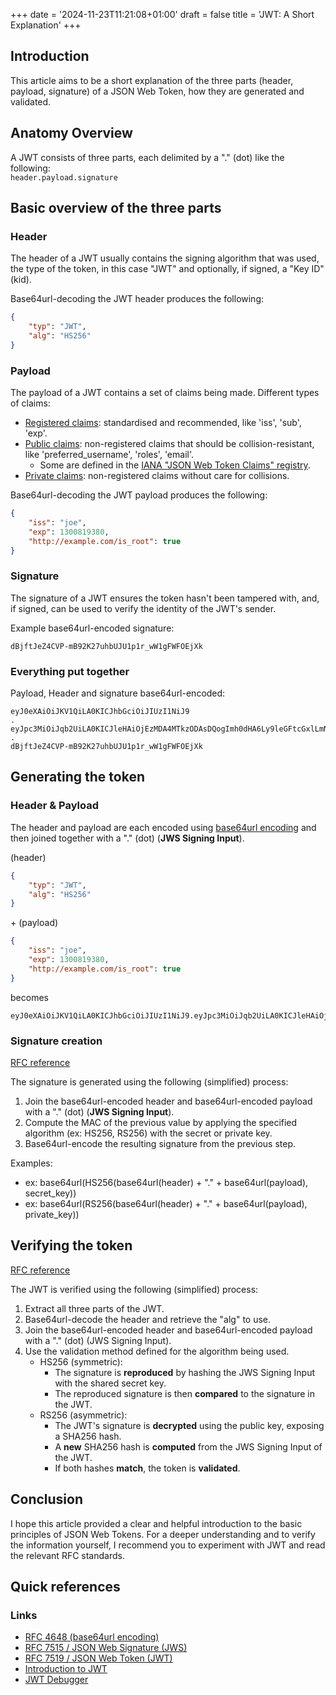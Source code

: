 +++
date = '2024-11-23T11:21:08+01:00'
draft = false
title = 'JWT: A Short Explanation'
+++

## Introduction
This article aims to be a short explanation of the three parts (header, payload, signature) of a JSON Web Token, how they are generated and validated.

## Anatomy Overview
A JWT consists of three parts, each delimited by a "." (dot) like the following:\
`header.payload.signature`

## Basic overview of the three parts

### Header
The header of a JWT usually contains the signing algorithm that was used, the type of the token, in this case "JWT" and optionally, if signed, a "Key ID" (kid).

Base64url-decoding the JWT header produces the following:
```json
{
    "typ": "JWT",
    "alg": "HS256"
}
```

### Payload
The payload of a JWT contains a set of claims being made.
Different types of claims:
- [Registered claims](https://datatracker.ietf.org/doc/html/rfc7519#section-4.1): standardised and recommended, like 'iss', 'sub', 'exp'.
- [Public claims](https://datatracker.ietf.org/doc/html/rfc7519#section-4.2): non-registered claims that should be collision-resistant, like 'preferred_username', 'roles', 'email'.
    - Some are defined in the [IANA "JSON Web Token Claims" registry](https://www.iana.org/assignments/jwt/jwt.xhtml).
- [Private claims](https://datatracker.ietf.org/doc/html/rfc7519#section-4.3): non-registered claims without care for collisions.

Base64url-decoding the JWT payload produces the following:
```json
{
    "iss": "joe",
    "exp": 1300819380,
    "http://example.com/is_root": true
}
```

### Signature
The signature of a JWT ensures the token hasn't been tampered with, and, if signed, can be used to verify the identity of the JWT's sender.

Example base64url-encoded signature:
```
dBjftJeZ4CVP-mB92K27uhbUJU1p1r_wW1gFWFOEjXk
```

### Everything put together
Payload, Header and signature base64url-encoded:
```
eyJ0eXAiOiJKV1QiLA0KICJhbGciOiJIUzI1NiJ9
.
eyJpc3MiOiJqb2UiLA0KICJleHAiOjEzMDA4MTkzODAsDQogImh0dHA6Ly9leGFtcGxlLmNvbS9pc19yb290Ijp0cnVlfQ
.
dBjftJeZ4CVP-mB92K27uhbUJU1p1r_wW1gFWFOEjXk
```

## Generating the token
### Header & Payload
The header and payload are each encoded using [base64url encoding](https://datatracker.ietf.org/doc/html/rfc4648#section-5) and then joined together with a "." (dot) (**JWS Signing Input**).

(header)
```json
{
    "typ": "JWT",
    "alg": "HS256"
}
```
\+ (payload)
```json
{
    "iss": "joe",
    "exp": 1300819380,
    "http://example.com/is_root": true
}
```
becomes
```
eyJ0eXAiOiJKV1QiLA0KICJhbGciOiJIUzI1NiJ9.eyJpc3MiOiJqb2UiLA0KICJleHAiOjEzMDA4MTkzODAsDQogImh0dHA6Ly9leGFtcGxlLmNvbS9pc19yb290Ijp0cnVlfQ
```

### Signature creation
[RFC reference](https://datatracker.ietf.org/doc/html/rfc7515#section-5.1)

The signature is generated using the following (simplified) process:
1. Join the base64url-encoded header and base64url-encoded payload with a "." (dot) (**JWS Signing Input**).
2. Compute the MAC of the previous value by applying the specified algorithm (ex: HS256, RS256) with the secret or private key.
3. Base64url-encode the resulting signature from the previous step.

Examples:
- ex: base64url(HS256(base64url(header) + "." + base64url(payload), secret_key))
- ex: base64url(RS256(base64url(header) + "." + base64url(payload), private_key))

## Verifying the token
[RFC reference](https://datatracker.ietf.org/doc/html/rfc7515#section-5.2)

The JWT is verified using the following (simplified) process:
1. Extract all three parts of the JWT.
2. Base64url-decode the header and retrieve the "alg" to use.
3. Join the base64url-encoded header and base64url-encoded payload with a "." (dot) (JWS Signing Input).
4. Use the validation method defined for the algorithm being used.
    - HS256 (symmetric):
        - The signature is **reproduced** by hashing the JWS Signing Input with the shared secret key.
        - The reproduced signature is then **compared** to the signature in the JWT.
    - RS256 (asymmetric):
        - The JWT's signature is **decrypted** using the public key, exposing a SHA256 hash.
        - A **new** SHA256 hash is **computed** from the JWS Signing Input of the JWT.
        - If both hashes **match**, the token is **validated**.

## Conclusion
I hope this article provided a clear and helpful introduction to the basic principles of JSON Web Tokens.
For a deeper understanding and to verify the information yourself, I recommend you to experiment with JWT and read the relevant RFC standards.

## Quick references

### Links
- [RFC 4648 (base64url encoding)](https://datatracker.ietf.org/doc/html/rfc4648#section-5)
- [RFC 7515 / JSON Web Signature (JWS)](https://datatracker.ietf.org/doc/html/rfc7515)
- [RFC 7519 / JSON Web Token (JWT)](https://datatracker.ietf.org/doc/html/rfc7519)
- [Introduction to JWT](https://jwt.io/introduction)
- [JWT Debugger](https://jwt.io/#debugger-io)